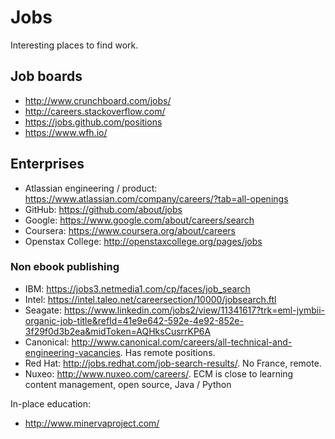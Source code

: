 # Jobs

Interesting places to find work.

## Job boards

- http://www.crunchboard.com/jobs/
- http://careers.stackoverflow.com/
- https://jobs.github.com/positions
- https://www.wfh.io/

## Enterprises

- Atlassian engineering / product: <https://www.atlassian.com/company/careers/?tab=all-openings>
- GitHub: <https://github.com/about/jobs>
- Google: <https://www.google.com/about/careers/search>
- Coursera: <https://www.coursera.org/about/careers>
- Openstax College: <http://openstaxcollege.org/pages/jobs>

### Non ebook publishing

- IBM: <https://jobs3.netmedia1.com/cp/faces/job_search>
- Intel: <https://intel.taleo.net/careersection/10000/jobsearch.ftl>
- Seagate: <https://www.linkedin.com/jobs2/view/11341617?trk=eml-jymbii-organic-job-title&refId=41e9e642-592e-4e92-852e-3f29f0d3b2ea&midToken=AQHksCusrrKP6A>
- Canonical: <http://www.canonical.com/careers/all-technical-and-engineering-vacancies>. Has remote positions.
- Red Hat: <http://jobs.redhat.com/job-search-results/>. No France, remote.
- Nuxeo: <http://www.nuxeo.com/careers/>. ECM is close to learning content management, open source, Java / Python

In-place education:

- <http://www.minervaproject.com/>
